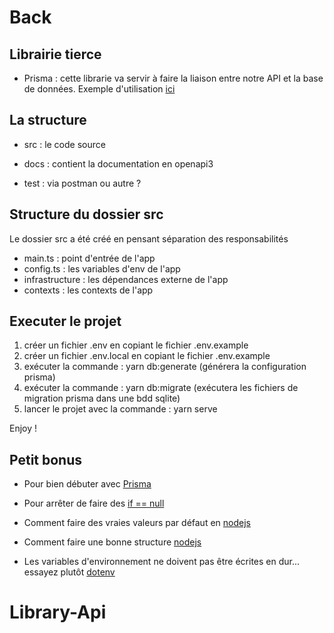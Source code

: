 # Back

## Librairie tierce

- Prisma : cette librarie va servir à faire la liaison entre notre API et la base de données.
  Exemple d'utilisation [ici](https://www.prisma.io/docs/getting-started)

## La structure

- src : le code source

- docs : contient la documentation en openapi3

- test : via postman ou autre ?

## Structure du dossier src

Le dossier src a été créé en pensant séparation des responsabilités

- main.ts : point d'entrée de l'app
- config.ts : les variables d'env de l'app
- infrastructure : les dépendances externe de l'app
- contexts : les contexts de l'app

## Executer le projet

1. créer un fichier .env en copiant le fichier .env.example
2. créer un fichier .env.local en copiant le fichier .env.example
3. exécuter la commande : yarn db:generate (générera la configuration prisma)
4. exécuter la commande : yarn db:migrate (exécutera les fichiers de migration prisma dans une bdd sqlite)
5. lancer le projet avec la commande : yarn serve

Enjoy !

## Petit bonus

- Pour bien débuter avec [Prisma](https://www.prisma.io/docs/getting-started)

- Pour arrêter de faire des [if == null](https://developer.mozilla.org/fr/docs/Web/JavaScript/Reference/Op%C3%A9rateurs/Optional_chaining)

- Comment faire des vraies valeurs par défaut en [nodejs](b)

- Comment faire une bonne structure [nodejs](https://softwareontheroad.com/ideal-nodejs-project-structure/)

- Les variables d'environnement ne doivent pas être écrites en dur... essayez plutôt [dotenv](https://www.npmjs.com/package/dotenv)
# Library-Api
